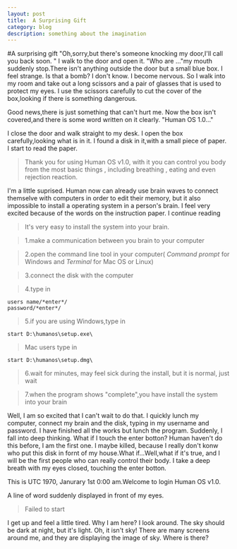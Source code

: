 ```yaml
---
layout:	post
title:  A Surprising Gift
category: blog
description: something about the imagination
---
```

#A surprising gift
"Oh,sorry,but there's someone knocking my door,I'll call you back soon. " I walk to the door and open it. "Who are …"my mouth suddenly stop.There isn't anything outside the door but a small blue box. I feel strange. Is that a bomb? I don't know. I become nervous. So I walk into my room and take out a long scissors and a pair of glasses that is used to protect my eyes.  I use the scissors carefully to cut the cover of the box,looking if there is something dangerous. 

Good news,there is just something that can't hurt me. Now the box isn't covered,and there is some word written on it clearly. "Human OS 1.0…"

I close the door and walk straight to my desk. I open the box carefully,looking what is in it. I found a disk in it,with a small piece of paper. I start to read the paper.

>Thank you for using Human OS v1.0, with it you can control you body from the most basic things , including breathing , eating and even rejection reaction.

I'm a little suprised. Human now can already use brain waves to connect themselve with computers in order to edit their memory, but it also impossible to install a operating system in a person's  brain. I feel very excited because of the words on the instruction paper. I continue reading

>It's very easy to install the system into your brain.

>1.make a communication between you brain to your computer

>2.open the command line tool in your computer( *Command prompt* for Windows and *Terminal* for Mac OS or Linux)

>3.connect the disk with the computer

>4.type in 
```
users name/*enter*/
password/*enter*/
```

>5.if you are using Windows,type in
```
start D:\humanos\setup.exe\
```
>Mac users type in
```
start D:\humanos\setup.dmg\
```

>6.wait for minutes, may feel sick during the install, but it is normal, just wait

>7.when the program shows "complete",you have install the system into your brain

Well, I am so excited that I can't wait to do that.  I quickly lunch my computer, connect my brain and the disk, typing in my username and password. I have finished all the works but lunch the program. Suddenly, I fall into deep thinking. What if I touch the enter botton? Human haven't do this before, I am the first one. I maybe killed, because I really don't konw who put this disk in fornt of my house.What if...Well,what if it's true, and I will be the first people who can really control their body.
I take a deep breath with my eyes closed, touching the enter botton.

This is UTC 1970, Janurary 1st 0:00 am.Welcome to login Human OS v1.0.

A line of word suddenly displayed in front of my eyes.
> Failed to start

I get up and feel a little tired. Why I am here? I look around. The sky should be dark at night, but it's light. Oh, it isn't sky! There are many screens around me, and they are displaying the image of sky. Where is there?
